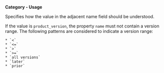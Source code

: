 **Category - Usage**

Specifies how the value in the adjacent name field should be understood.

If the value is `product_version`, the property `name` must not contain a version range. The following patterns are considered to indicate a version range:

    * `<`
    * `<=`
    * `>`
    * `>=`
    * `all versions`
    * `later`
    * `prior`
